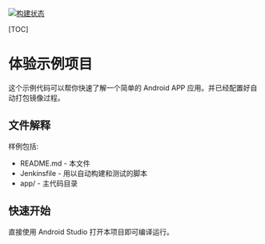 [![构建状态](/badges/parent/build.svg)](/p/parent/ci/job)

[TOC]

# 体验示例项目

这个示例代码可以帮你快速了解一个简单的 Android APP 应用。并已经配置好自动打包镜像过程。

文件解释
-----------

样例包括:

* README.md - 本文件
* Jenkinsfile - 用以自动构建和测试的脚本
* app/ - 主代码目录

快速开始
---------------

直接使用 Android Studio 打开本项目即可编译运行。
